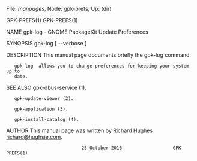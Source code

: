 File: *manpages*,  Node: gpk-prefs,  Up: (dir)

GPK-PREFS(1)                                                      GPK-PREFS(1)



NAME
       gpk-log - GNOME PackageKit Update Preferences

SYNOPSIS
       gpk-log [ --verbose ]


DESCRIPTION
       This manual page documents briefly the gpk-log command.

       gpk-log  allows you to change preferences for keeping your system up to
       date.

SEE ALSO
       gpk-dbus-service (1).

       gpk-update-viewer (2).

       gpk-application (3).

       gpk-install-catalog (4).

AUTHOR
       This manual page was written by Richard Hughes <richard@hughsie.com>.



                                25 October 2016                   GPK-PREFS(1)
